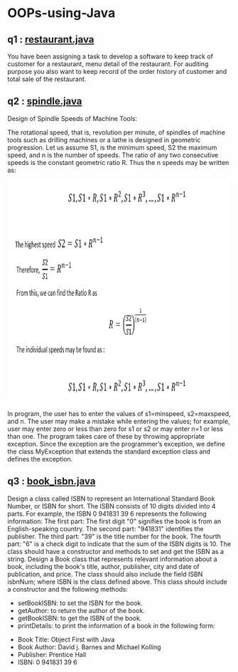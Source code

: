 # OOPs-using-Java

## q1 : [restaurant.java](https://github.com/subhankar01/OOPs-using-Java/blob/main/restaurant.java)
You have been assigning a task to develop a software to keep track of customer for a restaurant, menu detail of the restaurant. For auditing purpose you also want to keep record of the order history of customer and total sale of the restaurant.

## q2 : [spindle.java](https://github.com/subhankar01/OOPs-using-Java/blob/main/spindle.java)

Design of Spindle Speeds of Machine Tools:

The rotational speed, that is, revolution per minute, of spindles of machine tools such as drilling machines or a lathe is designed in geometric progression. Let us assume S1, is the minimum speed, S2 the maximum speed, and n is the number of speeds. The ratio of any two consecutive speeds is the constant geometric ratio R. Thus the n speeds may be written as:

<img src="https://github.com/subhankar01/OOPs-using-Java/blob/main/repo%20images/q2.PNG" width=1000, height=500>

In program, the user has to enter the values of s1=minspeed, s2=maxspeed, and n. The user may make a mistake while entering the values; for example, user may enter zero or less than zero for s1 or s2 or may enter n=1 or less than one. The program takes care of these by throwing appropriate exception. Since the exception are the programmer’s exception, we define the class MyException that extends the standard exception class and defines the exception.

## q3 : [book_isbn.java](https://github.com/subhankar01/OOPs-using-Java/blob/main/book_isbn.java)

Design a class called ISBN to represent an International Standard Book Number, or ISBN for short.
The ISBN consists of 10 digits divided into 4 parts. For example, the ISBN 0 941831 39 6 represents the
following information:
The first part: The first digit "0" signifies the book is from an English-speaking country.
The second part: "941831" identifies the publisher.
The third part: "39" is the title number for the book.
The fourth part: "6" is a check digit to indicate that the sum of the ISBN digits is 10.
The class should have a constructor and methods to set and get the ISBN as a string.
Design a Book class that represents relevant information about a book, including the book's title, author,
publisher, city and date of publication, and price. The class should also include the field ISBN isbnNum;
where ISBN is the class defined above.
This class should include a constructor and the following methods:
- setBookISBN: to set the ISBN for the book.
- getAuthor: to return the author of the book.
- getBookISBN: to get the ISBN of the book.
- printDetails: to print the information of a book in the following form:
+ Book Title: Object First with Java
+ Book Author: David j. Barnes and Michael Kolling
+ Publisher: Prentice Hall
+ ISBN: 0 941831 39 6
